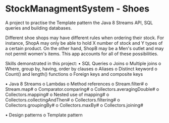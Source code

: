 # StockManagmentSystem - Shoes
A project to practise the Template pattern the Java 8 Streams API, SQL queries and building databases.

Different shoe shops may have different rules when ordering their stock. For instance, ShopA may only be able to hold X number of stock and Y types of a certain product. On the other hand, ShopB may be a Men's outlet and may not permit women's items. This app accounts for all of these possibilities.

Skills demonstrated in this project:
•	SQL Queries
    o	Joins
    o	Multiple joins
    o	Where, group by, having, order by clauses
    o	Aliases
    o	Distinct keyword
    o	Count() and length() functions
    o	Foreign keys and composite keys
    
•	Java 8 Streams
    o	Lambdas
    o	Method references
    o	Stream.filter#
    o	Stream.map#
    o	Comparator.comparing#
    o	Collectors.averagingDouble#
    o	Collectors.mapping#
    o	Nested use of mapping#
    o	Collectors.collectingAndThen#
    o	Collectors.filtering#
    o	Collectors.groupingBy#
    o	Collectors.maxBy#
    o	Collectors.joining#

•	Design patterns
    o	Template pattern
